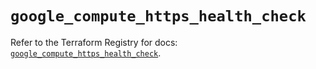 # `google_compute_https_health_check`

Refer to the Terraform Registry for docs: [`google_compute_https_health_check`](https://registry.terraform.io/providers/hashicorp/google-beta/5.39.0/docs/resources/google_compute_https_health_check).
